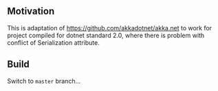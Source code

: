 ## Motivation

This is adaptation of https://github.com/akkadotnet/akka.net to work for project compiled for dotnet standard 2.0, where there is problem with conflict of Serialization attribute.

## Build

Switch to `master` branch...
